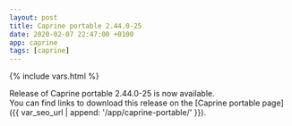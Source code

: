 ```yaml
---
layout: post
title: Caprine portable 2.44.0-25
date: 2020-02-07 22:47:00 +0100
app: caprine
tags: [caprine]
---
```

{% include vars.html %}

Release of Caprine portable 2.44.0-25 is now available.<br />
You can find links to download this release on the [Caprine portable page]({{ var_seo_url | append: '/app/caprine-portable/' }}).